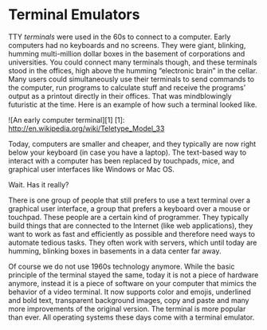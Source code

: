 # Terminal Emulators

TTY *terminals* were used in the 60s to connect to a computer. Early computers had no keyboards and no screens. They were giant, blinking, humming multi-million dollar boxes in the basement of corporations and universities. You could connect many terminals though, and these terminals stood in the offices, high above the humming “electronic brain” in the cellar. Many users could simultaneously use their terminals to send commands to the computer, run programs to calculate stuff and receive the programs’ output as a printout directly in their offices. That was mindblowingly futuristic at the time. Here is an example of how such a terminal looked like.

![An early computer terminal][1]
[1]:  http://en.wikipedia.org/wiki/Teletype_Model_33

Today, computers are smaller and cheaper, and they typically are now right below your keyboard (in case you have a laptop). The text-based way to interact with a computer has been replaced by touchpads, mice, and graphical user interfaces like Windows or Mac OS.

Wait. Has it really?

There is one group of people that still prefers to use a text terminal over a graphical user interface, a group that prefers a keyboard over a mouse or touchpad. These people are a certain kind of programmer. They typically build things that are connected to the Internet (like web applications), they want to work as fast and efficiently as possible and therefore need ways to automate tedious tasks. They often work with servers, which until today are humming, blinking boxes in basements in a data center far away.

Of course we do not use 1960s technology anymore. While the basic principle of the terminal stayed the same, today it is not a piece of hardware anymore, instead it is a piece of software on your computer that mimics the behavior of a video terminal. It now supports color and emojis, underlined and bold text, transparent background images, copy and paste and many more improvements of the original version. The terminal is more popular than ever. All operating systems these days come with a terminal emulator.
